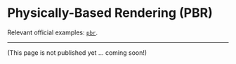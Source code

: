 # Physically-Based Rendering (PBR)

Relevant official examples:
[`pbr`](https://github.com/bevyengine/bevy/blob/latest/examples/3d/pbr.rs).

---

(This page is not published yet ... coming soon!)
